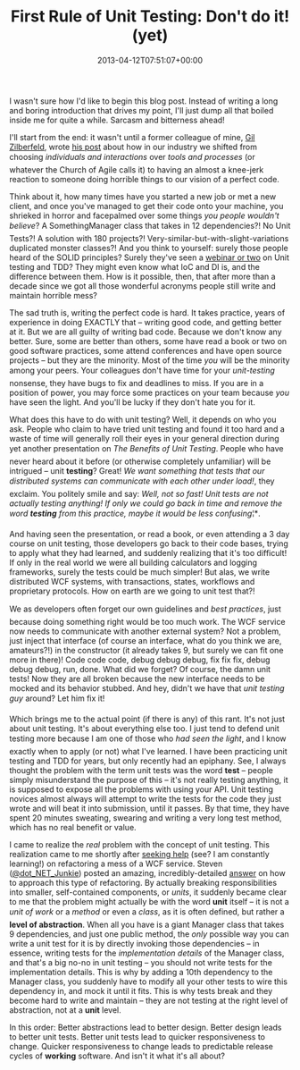 ﻿---
title: "First Rule of Unit Testing: Don't do it! (yet)"
date: 2013-04-12T07:51:07+00:00
---
I wasn't sure how I'd like to begin this blog post. Instead of writing a long and boring introduction that drives my point, I'll just dump all that boiled inside me for quite a while. Sarcasm and bitterness ahead!

I'll start from the end: it wasn't until a former colleague of mine, [Gil Zilberfeld](http://www.gilzilberfeld.com/), wrote [his post](http://www.gilzilberfeld.com/2013/04/processes-and-tools-over-individuals.html) about how in our industry we shifted from choosing *individuals and interactions* over *tools and processes* (or whatever the Church of Agile calls it) to having an almost a knee-jerk reaction to someone doing horrible things to our vision of a perfect code.

Think about it, how many times have you started a new job or met a new client, and once you've managed to get their code onto your machine, you shrieked in horror and facepalmed over some things *you people wouldn't believe*? A SomethingManager class that takes in 12 dependencies?! No Unit Tests?! A solution with 180 projects?! Very-similar-but-with-slight-variations duplicated monster classes?! And you think to yourself: surely those people heard of the SOLID principles? Surely they've seen a [webinar or two](http://hmemcpy.com/webinars/) on Unit testing and TDD? They might even know what IoC and DI is, and the difference between them. How is it possible, then, that after more than a decade since we got all those wonderful acronyms people still write and maintain horrible mess?

The sad truth is, writing the perfect code is hard. It takes practice, years of experience in doing EXACTLY that &ndash; writing good code, and getting better at it. But we are all guilty of writing bad code. Because we don't know any better. Sure, some are better than others, some have read a book or two on good software practices, some attend conferences and have open source projects &ndash; but they are the minority. Most of the time _you_ will be the minority among your peers. Your colleagues don't have time for your *unit-testing* nonsense, they have bugs to fix and deadlines to miss. If you are in a position of power, you may force some practices on your team because _you_ have seen the light. And you'll be lucky if they don't hate you for it.

What does this have to do with unit testing? Well, it depends on who you ask. People who claim to have tried unit testing and found it too hard and a waste of time will generally roll their eyes in your general direction during yet another presentation on *The Benefits of Unit Testing*. People who have never heard about it before (or otherwise completely unfamiliar) will be intrigued &ndash; unit **testing**? Great! *We want something that tests that our distributed systems can communicate with each other under load!*, they exclaim. You politely smile and say: *Well, not so fast! Unit tests are not actually testing anything! If only we could go back in time and remove the word **testing** from this practice, maybe it would be less confusing*¦*.

And having seen the presentation, or read a book, or even attending a 3 day course on unit testing, those developers go back to their code bases, trying to apply what they had learned, and suddenly realizing that it's too difficult! If only in the real world we were all building calculators and logging frameworks, surely the tests could be much simpler! But alas, we write distributed WCF systems, with transactions, states, workflows and proprietary protocols. How on earth are we going to unit test that?!

We as developers often forget our own guidelines and *best practices*, just because doing something right would be too much work. The WCF service now needs to communicate with another external system? Not a problem, just inject that interface (of course an interface, what do you think we are, amateurs?!) in the constructor (it already takes 9, but surely we can fit one more in there)! Code code code, debug debug debug, fix fix fix, debug debug debug, run, done. What did we forget? Of course, the damn unit tests! Now they are all broken because the new interface needs to be mocked and its behavior stubbed. And hey, didn't we have that *unit testing guy* around? Let him fix it!

Which brings me to the actual point (if there is any) of this rant. It's not just about unit testing. It's about everything else too. I just tend to defend unit testing more because I am one of those who *had seen the light*, and I know exactly when to apply (or not) what I've learned. I have been practicing unit testing and TDD for years, but only recently had an epiphany. See, I always thought the problem with the term unit tests was the word **test** &ndash; people simply misunderstand the purpose of this &ndash; it's not really testing anything, it is supposed to expose all the problems with using your API. Unit testing novices almost always will attempt to write the tests for the code they just wrote and will beat it into submission, until it passes. By that time, they have spent 20 minutes sweating, swearing and writing a very long test method, which has no real benefit or value.

I came to realize the _real_ problem with the concept of unit testing. This realization came to me shortly after [seeking help](http://stackoverflow.com/questions/14829818/refactoring-procedural-wcf-service) (see? I am constantly learning!) on refactoring a mess of a WCF service. Steven ([@dot\_NET\_Junkie](https://twitter.com/dot_NET_Junkie)) posted an amazing, incredibly-detailed [answer](http://stackoverflow.com/a/14832167/8205) on how to approach this type of refactoring. By actually breaking responsibilities into smaller, self-contained components, or _units_, it suddenly became clear to me that the problem might actually be with the word **unit** itself &ndash; it is not a *unit of work* or a *method* or even a *class*, as it is often defined, but rather a **level of abstraction**. When all you have is a giant Manager class that takes 9 dependencies, and just one public method, the _only_ possible way you can write a unit test for it is by directly invoking those dependencies &ndash; in essence, writing tests for the _implementation details_ of the Manager class, and that's a big no-no in unit testing &ndash; you should not write tests for the implementation details. This is why by adding a 10th dependency to the Manager class, you suddenly have to modify all your other tests to wire this dependency in, and mock it until it fits. This is why tests break and they become hard to write and maintain &ndash; they are not testing at the right level of abstraction, not at a **unit** level.

In this order: Better abstractions lead to better design. Better design leads to better unit tests. Better unit tests lead to quicker responsiveness to change. Quicker responsiveness to change leads to predictable release cycles of **working** software. And isn't it what it's all about?
